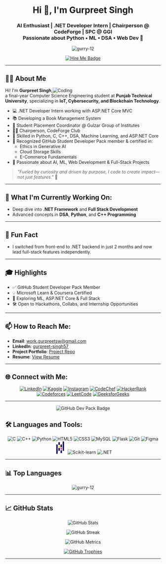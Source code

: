 <h1 align="center">Hi 👋, I'm Gurpreet Singh</h1>
<h3 align="center">
  AI Enthusiast | .NET Developer Intern | Chairperson @ CodeForge | SPC @ GGI  
  <br/>Passionate about Python • ML • DSA • Web Dev 🚀
</h3>

<p align="center">
  <img src="https://komarev.com/ghpvc/?username=gurry-12&label=Profile%20views&color=0e75b6&style=flat" alt="gurry-12" />
</p>

<p align="center">
  <a href="mailto:work.gurpreetsw@gmail.com">
    <img src="https://img.shields.io/badge/Hire%20Me-Work%20with%20Me-brightgreen?style=for-the-badge&logo=gmail" alt="Hire Me Badge" />
  </a>
</p>

---

## 👨‍💻 About Me

<img align="right" alt="Coding" width="350" src="https://cdn.dribbble.com/users/1162077/screenshots/3848914/programmer.gif">

Hi! I'm **Gurpreet Singh**, a final-year Computer Science Engineering student at **Punjab Technical University**, specializing in **IoT, Cybersecurity, and Blockchain Technology**.

- 💻 .NET Developer Intern working with ASP.NET Core MVC  
- 📚 Developing a Book Management System  
- 🎯 Student Placement Coordinator @ Gulzar Group of Institutes  
- 👨‍💼 Chairperson, CodeForge Club  
- 🧠 Skilled in Python, C, C++, DSA, Machine Learning, and ASP.NET Core  
- 📜 Recognized GitHub Student Developer Pack member & certified in:
  - Ethics in Generative AI  
  - Cloud Storage Skills  
  - E-Commerce Fundamentals  
- 🚀 Passionate about AI, ML, Web Development & Full-Stack Projects

> _"Fueled by curiosity and driven by purpose, I code to create impact—not just features."_ 🚀

---

## 🔭 What I'm Currently Working On:

- Deep dive into **.NET Framework** and **Full Stack Development**
- Advanced concepts in **DSA**, **Python**, and **C++ Programming**

---

## 🧠 Fun Fact

- I switched from front-end to .NET backend in just 2 months and now lead full-stack features independently.

---

## 🎓 Highlights

- ✅ GitHub Student Developer Pack Member  
- 💡 Microsoft Learn & Coursera Certified  
- 🧠 Exploring ML, ASP.NET Core & Full Stack  
- 🛠️ Open to Hackathons, Collabs, and Internship Opportunities  

---

## 📫 How to Reach Me:

- **Email**: [work.gurpreetsw@gmail.com](mailto:work.gurpreetsw@gmail.com)  
- **LinkedIn**: [gurpreet-singh57](https://linkedin.com/in/gurpreet-singh57)  
- **Project Portfolio**: [Project Repo](https://shorturl.at/1bhUu)  
- **Resume**: [View Resume](https://shorturl.at/TF7CK)

---

## 🌐 Connect with Me:

<p align="center">
  <a href="https://linkedin.com/in/gurpreet-singh57" target="_blank"><img src="https://raw.githubusercontent.com/rahuldkjain/github-profile-readme-generator/master/src/images/icons/Social/linked-in-alt.svg" alt="LinkedIn" height="30" width="40" /></a>
  <a href="https://kaggle.com/gurpreetsingh57" target="_blank"><img src="https://raw.githubusercontent.com/rahuldkjain/github-profile-readme-generator/master/src/images/icons/Social/kaggle.svg" alt="Kaggle" height="30" width="40" /></a>
  <a href="https://instagram.com/guriii_07_" target="_blank"><img src="https://raw.githubusercontent.com/rahuldkjain/github-profile-readme-generator/master/src/images/icons/Social/instagram.svg" alt="Instagram" height="30" width="40" /></a>
  <a href="https://www.codechef.com/users/guru231" target="_blank"><img src="https://cdn.jsdelivr.net/npm/simple-icons@3.1.0/icons/codechef.svg" alt="CodeChef" height="30" width="40" /></a>
  <a href="https://www.hackerrank.com/singhsarpreet234" target="_blank"><img src="https://raw.githubusercontent.com/rahuldkjain/github-profile-readme-generator/master/src/images/icons/Social/hackerrank.svg" alt="HackerRank" height="30" width="40" /></a>
  <a href="https://codeforces.com/profile/guriii" target="_blank"><img src="https://raw.githubusercontent.com/rahuldkjain/github-profile-readme-generator/master/src/images/icons/Social/codeforces.svg" alt="Codeforces" height="30" width="40" /></a>
  <a href="https://leetcode.com/guriii/" target="_blank"><img src="https://raw.githubusercontent.com/rahuldkjain/github-profile-readme-generator/master/src/images/icons/Social/leet-code.svg" alt="LeetCode" height="30" width="40" /></a>
  <a href="https://auth.geeksforgeeks.org/user/singhsarpreet234/" target="_blank"><img src="https://raw.githubusercontent.com/rahuldkjain/github-profile-readme-generator/master/src/images/icons/Social/geeks-for-geeks.svg" alt="GeeksforGeeks" height="30" width="40" /></a>
</p>

---

<p align="center">
  <img src="https://img.shields.io/badge/GitHub%20Student%20Pack-Verified-blue?style=for-the-badge&logo=github" alt="GitHub Dev Pack Badge" />
</p>

## 🛠 Languages and Tools:

<p align="center">
  <img src="https://cdn.jsdelivr.net/gh/devicons/devicon/icons/c/c-original.svg" alt="C" width="40" height="40"/>
  <img src="https://cdn.jsdelivr.net/gh/devicons/devicon/icons/cplusplus/cplusplus-original.svg" alt="C++" width="40" height="40"/>
  <img src="https://cdn.jsdelivr.net/gh/devicons/devicon/icons/python/python-original.svg" alt="Python" width="40" height="40"/>
  <img src="https://cdn.jsdelivr.net/gh/devicons/devicon/icons/html5/html5-original.svg" alt="HTML5" width="40" height="40"/>
  <img src="https://cdn.jsdelivr.net/gh/devicons/devicon/icons/css3/css3-original-wordmark.svg" alt="CSS3" width="40" height="40"/>
  <img src="https://cdn.jsdelivr.net/gh/devicons/devicon/icons/mysql/mysql-original-wordmark.svg" alt="MySQL" width="40" height="40"/>
  <img src="https://cdn.jsdelivr.net/gh/devicons/devicon/icons/flask/flask-original.svg" alt="Flask" width="40" height="40"/>
  <img src="https://cdn.jsdelivr.net/gh/devicons/devicon/icons/git/git-original.svg" alt="Git" width="40" height="40"/>
  <img src="https://cdn.jsdelivr.net/gh/devicons/devicon/icons/figma/figma-original.svg" alt="Figma" width="40" height="40"/>
  <img src="https://raw.githubusercontent.com/devicons/devicon/master/icons/pandas/pandas-original.svg" alt="Pandas" width="40" height="40"/>
  <img src="https://upload.wikimedia.org/wikipedia/commons/0/05/Scikit_learn_logo_small.svg" alt="Scikit-learn" width="40" height="40"/>
  <img src="https://cdn.jsdelivr.net/gh/devicons/devicon/icons/dot-net/dot-net-original.svg" alt=".NET" width="40" height="40"/>
</p>

---

## 📊 Top Languages

<p align="center">
  <img src="https://github-readme-stats.vercel.app/api/top-langs?username=gurry-12&show_icons=true&locale=en&layout=compact&theme=tokyonight" alt="gurry-12" />
</p>

---

## 📈 GitHub Stats

<p align="center">
  <img src="https://github-readme-stats.vercel.app/api?username=gurry-12&show_icons=true&locale=en&theme=tokyonight" alt="GitHub Stats" />
</p>


<p align="center">
  <img src="https://github-readme-streak-stats.herokuapp.com/?user=gurry-12&theme=tokyonight" alt="GitHub Streak" />
</p>


<p align="center">
  <img src="https://metrics.lecoq.io/gurry-12?template=classic&languages=1&isocalendar=1&followup=1" alt="GitHub Metrics" />
</p>


<p align="center">
  <a href="https://github.com/ryo-ma/github-profile-trophy">
    <img src="https://github-profile-trophy.vercel.app/?username=gurry-12&theme=tokyonight&margin-w=15&margin-h=15" alt="GitHub Trophies" />
  </a>
</p>

---

